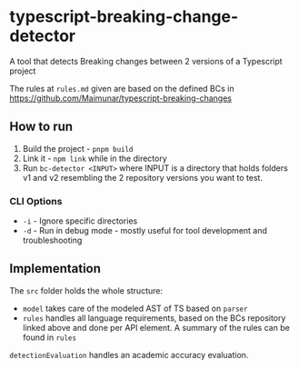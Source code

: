 # typescript-breaking-change-detector

A tool that detects Breaking changes between 2 versions of a Typescript project

The rules at `rules.md` given are based on the defined BCs in https://github.com/Maimunar/typescript-breaking-changes

## How to run

1. Build the project - `pnpm build`
2. Link it - `npm link` while in the directory
3. Run `bc-detector <INPUT>` where INPUT is a directory that holds folders v1 and v2 resembling the 2 repository versions you want to test.

### CLI Options
- `-i` - Ignore specific directories
- `-d` - Run in debug mode - mostly useful for tool development and troubleshooting

## Implementation

The `src` folder holds the whole structure:
- `model` takes care of the modeled AST of TS based on `parser`
- `rules` handles all language requirements, based on the BCs repository linked above and done per API element. A summary of the rules can be found in `rules`

`detectionEvaluation` handles an academic accuracy evaluation.
